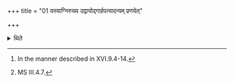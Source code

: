 +++
title = "01 यस्याग्निरुख्य उद्वायोद्गार्हपत्यादन्यम् प्रणयेत्"

+++

<details><summary>थिते</summary>

1. If fire in the fire-pan gets extinguished, (the Adhvaryu) should lead forward another (fire) form the Gārhapatya. This is to be newly enkindled.[^1] “One produces it from its own womb”—thus is known from (a Brāhmaṇa-text).[^2]   

[^1]: In the manner described in XVI.9.4-14.  

[^2]: MS III.4.7.  
</details>
